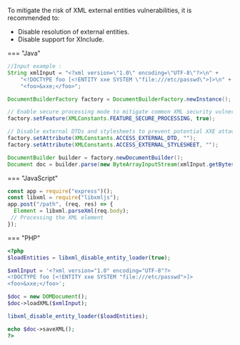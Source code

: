 To mitigate the risk of XML external entities vulnerabilities, it is recommended to:

- Disable resolution of external entities. 
- Disable support for XInclude. 


=== "Java"
  ```java
  //Input example : 
  String xmlInput = "<?xml version=\"1.0\" encoding=\"UTF-8\"?>\n" +
      "<!DOCTYPE foo [<!ENTITY xxe SYSTEM \"file:///etc/passwd\">]>\n" +
      "<foo>&xxe;</foo>";
  
  DocumentBuilderFactory factory = DocumentBuilderFactory.newInstance();
  
  // Enable secure processing mode to mitigate common XML security vulnerabilities
  factory.setFeature(XMLConstants.FEATURE_SECURE_PROCESSING, true);
  
  // Disable external DTDs and stylesheets to prevent potential XXE attacks
  factory.setAttribute(XMLConstants.ACCESS_EXTERNAL_DTD, "");
  factory.setAttribute(XMLConstants.ACCESS_EXTERNAL_STYLESHEET, "");
  
  DocumentBuilder builder = factory.newDocumentBuilder();
  Document doc = builder.parse(new ByteArrayInputStream(xmlInput.getBytes()));
  ```

=== "JavaScript"  
  ```javascript
  const app = require("express")();
  const libxml = require("libxmljs");
  app.post("/path", (req, res) => {
    Element = libxml.parseXml(req.body);
   // Processing the XML element
  });
  ```

=== "PHP"
  ```php
  <?php
  $loadEntities = libxml_disable_entity_loader(true);
  
  $xmlInput = '<?xml version="1.0" encoding="UTF-8"?>
  <!DOCTYPE foo [<!ENTITY xxe SYSTEM "file:///etc/passwd">]>
  <foo>&xxe;</foo>';
  
  $doc = new DOMDocument();
  $doc->loadXML($xmlInput);
  
  libxml_disable_entity_loader($loadEntities);
  
  echo $doc->saveXML();
  ?>
  ```